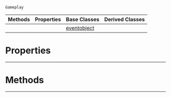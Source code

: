  `Gameplay`

|Methods|Properties|Base Classes|Derived Classes|
|---|---|---|---|
| | |[eventobject](eventobject.md)| |


 #  Properties


---  
 #  Methods


---  
 

 